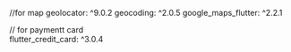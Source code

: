 //for map
geolocator: ^9.0.2
geocoding: ^2.0.5
google_maps_flutter: ^2.2.1
  
// for paymentt card  
flutter_credit_card: ^3.0.4
